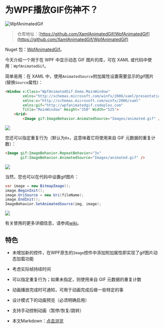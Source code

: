 # 为WPF播放GIF伤神不？

![WpfAnimatedGif](https://img1.dotnet9.com/2021/07/0401.gif)

>仓库地址：[https://github.com/XamlAnimatedGif/WpfAnimatedGif](https://github.com/XamlAnimatedGif/WpfAnimatedGif)

Nuget 包：[WpfAnimatedGif](https://nuget.org/packages/WpfAnimatedGif)。

今天介绍一个用于在 WPF 中显示动态 GIF 图片的库，可在 XAML 或代码中使用：`WpfAnimatedGif`。

简单易用：在 XAML 中，使用`AnimatedSource`附加属性设置需要显示的gif图片(替换`Source`属性)：

```html
<Window x:Class="WpfAnimatedGif.Demo.MainWindow"
        xmlns="http://schemas.microsoft.com/winfx/2006/xaml/presentation"
        xmlns:x="http://schemas.microsoft.com/winfx/2006/xaml"
        xmlns:gif="http://wpfanimatedgif.codeplex.com"
        Title="MainWindow" Height="350" Width="525">
    <Grid>
        <Image gif:ImageBehavior.AnimatedSource="Images/animated.gif" />
```

![](https://img1.dotnet9.com/2021/07/0402.gif)


您还可以指定重复行为（默认为`0x`，这意味着它将使用来自 GIF 元数据的重复计数）：

```html
<Image gif:ImageBehavior.RepeatBehavior="3x"
       gif:ImageBehavior.AnimatedSource="Images/animated.gif" />
```

![](https://img1.dotnet9.com/2021/07/0403.gif)


当然，您也可以在代码中设置gif图片：

```C#
var image = new BitmapImage();
image.BeginInit();
image.UriSource = new Uri(fileName);
image.EndInit();
ImageBehavior.SetAnimatedSource(img, image);
```

![](https://img1.dotnet9.com/2021/07/0404.gif)


有关使用的更多详细信息，请参阅[wiki](https://github.com/XamlAnimatedGif/WpfAnimatedGif/wiki)。

## 特色

- 未增加新的控件，在WPF原生的`Image`控件中添加附加属性即实现了gif图片动态加载功能
- 考虑实际帧持续时间
- 可以指定重复行为；如果未指定，则使用来自 GIF 元数据的重复计数
- 动画播放完成时可通知，可用于动画完成后做一些特定的事
- 设计模式下的动画预览（必须明确启用）
- 支持手动控制动画（暂停/恢复/跳转）

- 本文Markdown：[点击浏览](https://github.com/dotnet9/Assets.Dotnet9/blob/main/2021/07/2021-07-02_01.md)